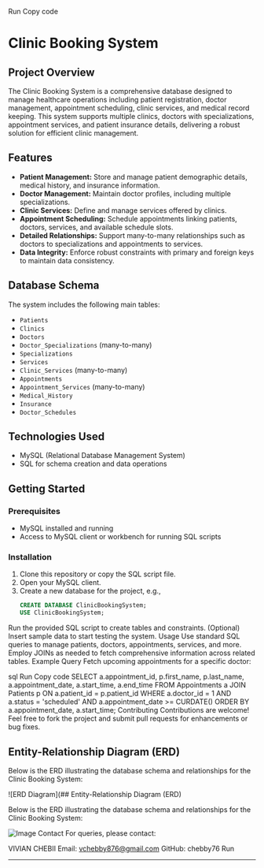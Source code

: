 Run
Copy code
# Clinic Booking System

## Project Overview

The Clinic Booking System is a comprehensive database designed to manage healthcare operations including patient registration, doctor management, appointment scheduling, clinic services, and medical record keeping. This system supports multiple clinics, doctors with specializations, appointment services, and patient insurance details, delivering a robust solution for efficient clinic management.

## Features

- **Patient Management:** Store and manage patient demographic details, medical history, and insurance information.
- **Doctor Management:** Maintain doctor profiles, including multiple specializations.
- **Clinic Services:** Define and manage services offered by clinics.
- **Appointment Scheduling:** Schedule appointments linking patients, doctors, services, and available schedule slots.
- **Detailed Relationships:** Support many-to-many relationships such as doctors to specializations and appointments to services.
- **Data Integrity:** Enforce robust constraints with primary and foreign keys to maintain data consistency.

## Database Schema

The system includes the following main tables:

- `Patients`
- `Clinics`
- `Doctors`
- `Doctor_Specializations` (many-to-many)
- `Specializations`
- `Services`
- `Clinic_Services` (many-to-many)
- `Appointments`
- `Appointment_Services` (many-to-many)
- `Medical_History`
- `Insurance`
- `Doctor_Schedules`

## Technologies Used

- MySQL (Relational Database Management System)
- SQL for schema creation and data operations

## Getting Started

### Prerequisites

- MySQL installed and running
- Access to MySQL client or workbench for running SQL scripts

### Installation

1. Clone this repository or copy the SQL script file.
2. Open your MySQL client.
3. Create a new database for the project, e.g.,
   ```sql
   CREATE DATABASE ClinicBookingSystem;
   USE ClinicBookingSystem;
Run the provided SQL script to create tables and constraints.
(Optional) Insert sample data to start testing the system.
Usage
Use standard SQL queries to manage patients, doctors, appointments, services, and more.
Employ JOINs as needed to fetch comprehensive information across related tables.
Example Query
Fetch upcoming appointments for a specific doctor:

sql
Run
Copy code
SELECT a.appointment_id, p.first_name, p.last_name, a.appointment_date, a.start_time, a.end_time
FROM Appointments a
JOIN Patients p ON a.patient_id = p.patient_id
WHERE a.doctor_id = 1 AND a.status = 'scheduled' AND a.appointment_date >= CURDATE()
ORDER BY a.appointment_date, a.start_time;
Contributing
Contributions are welcome! Feel free to fork the project and submit pull requests for enhancements or bug fixes.
## Entity-Relationship Diagram (ERD)

Below is the ERD illustrating the database schema and relationships for the Clinic Booking System:

![ERD Diagram](## Entity-Relationship Diagram (ERD)

Below is the ERD illustrating the database schema and relationships for the Clinic Booking System:

![Image](https://github.com/user-attachments/assets/7be4d903-c349-46d2-b853-4bde91c3d2b7)
Contact
For queries, please contact:

VIVIAN CHEBII
Email: vchebby876@gmail.com
GitHub: chebby76
Run


---


